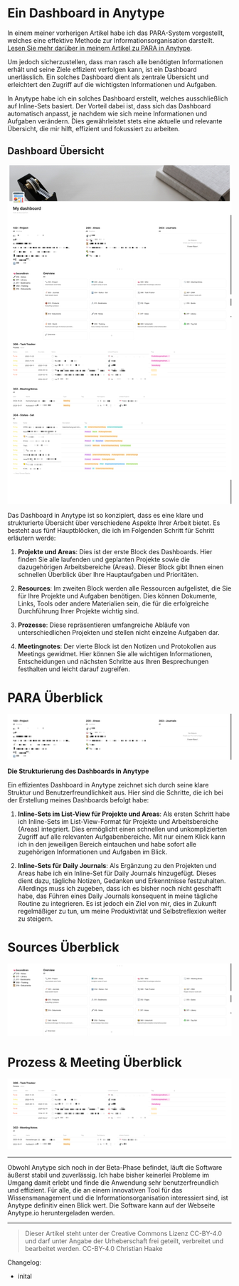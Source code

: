 # Ein Dashboard in Anytype
In einem meiner vorherigen Artikel habe ich das PARA-System vorgestellt, welches eine effektive Methode zur Informationsorganisation darstellt. [Lesen Sie mehr darüber in meinem Artikel zu PARA in Anytype](https://haak3.de/articles/2023_Anytype/2023_Anytype-mit-PARA/2023_Using-PARA-with-Anytype.html). 

Um jedoch sicherzustellen, dass man rasch alle benötigten Informationen erhält und seine Ziele effizient verfolgen kann, ist ein Dashboard unerlässlich. Ein solches Dashboard dient als zentrale Übersicht und erleichtert den Zugriff auf die wichtigsten Informationen und Aufgaben. 

In Anytype habe ich ein solches Dashboard erstellt, welches ausschließlich auf Inline-Sets basiert. Der Vorteil dabei ist, dass sich das Dashboard automatisch anpasst, je nachdem wie sich meine Informationen und Aufgaben verändern. Dies gewährleistet stets eine aktuelle und relevante Übersicht, die mir hilft, effizient und fokussiert zu arbeiten.

## Dashboard Übersicht
![Dashboard Overview](2023-10-22_Dashboard-Overview.png)

Das Dashboard in Anytype ist so konzipiert, dass es eine klare und strukturierte Übersicht über verschiedene Aspekte Ihrer Arbeit bietet. Es besteht aus fünf Hauptblöcken, die ich im Folgenden Schritt für Schritt erläutern werde:

1. **Projekte und Areas**: Dies ist der erste Block des Dashboards. Hier finden Sie alle laufenden und geplanten Projekte sowie die dazugehörigen Arbeitsbereiche (Areas). Dieser Block gibt Ihnen einen schnellen Überblick über Ihre Hauptaufgaben und Prioritäten.

2. **Resources**: Im zweiten Block werden alle Ressourcen aufgelistet, die Sie für Ihre Projekte und Aufgaben benötigen. Dies können Dokumente, Links, Tools oder andere Materialien sein, die für die erfolgreiche Durchführung Ihrer Projekte wichtig sind.

3. **Prozesse**: Diese repräsentieren umfangreiche Abläufe von unterschiedlichen Projekten und stellen nicht einzelne Aufgaben dar.

4. **Meetingnotes**: Der vierte Block ist den Notizen und Protokollen aus Meetings gewidmet. Hier können Sie alle wichtigen Informationen, Entscheidungen und nächsten Schritte aus Ihren Besprechungen festhalten und leicht darauf zugreifen.

# PARA Überblick
![Dashobaord PARA](2023-10-22_Dashboard-PARA.png)

**Die Strukturierung des Dashboards in Anytype**

Ein effizientes Dashboard in Anytype zeichnet sich durch seine klare Struktur und Benutzerfreundlichkeit aus. Hier sind die Schritte, die ich bei der Erstellung meines Dashboards befolgt habe:

1. **Inline-Sets im List-View für Projekte und Areas**: Als ersten Schritt habe ich Inline-Sets im List-View-Format für Projekte und Arbeitsbereiche (Areas) integriert. Dies ermöglicht einen schnellen und unkomplizierten Zugriff auf alle relevanten Aufgabenbereiche. Mit nur einem Klick kann ich in den jeweiligen Bereich eintauchen und habe sofort alle zugehörigen Informationen und Aufgaben im Blick.

2. **Inline-Sets für Daily Journals**: Als Ergänzung zu den Projekten und Areas habe ich ein Inline-Set für Daily Journals hinzugefügt. Dieses dient dazu, tägliche Notizen, Gedanken und Erkenntnisse festzuhalten. Allerdings muss ich zugeben, dass ich es bisher noch nicht geschafft habe, das Führen eines Daily Journals konsequent in meine tägliche Routine zu integrieren. Es ist jedoch ein Ziel von mir, dies in Zukunft regelmäßiger zu tun, um meine Produktivität und Selbstreflexion weiter zu steigern.

# Sources Überblick
![Dashboard Sources](/articles/2023_Anytype/2023_Anytype-Dashboard/2023-10-22_Dashboard-Sources.png)

# Prozess & Meeting Überblick
![Dashboard Task and Meeting](2023-10-22_Dashboard-Meetings.png)



-----

Obwohl Anytype sich noch in der Beta-Phase befindet, läuft die Software äußerst stabil und zuverlässig. Ich habe bisher keinerlei Probleme im Umgang damit erlebt und finde die Anwendung sehr benutzerfreundlich und effizient. Für alle, die an einem innovativen Tool für das Wissensmanagement und die Informationsorganisation interessiert sind, ist Anytype definitiv einen Blick wert. Die Software kann auf der Webseite Anytype.io heruntergeladen werden.

-----

> Dieser Artikel steht unter der Creative Commons Lizenz CC-BY-4.0 und darf unter Angabe der Urheberschaft frei geteilt, verbreitet und bearbeitet werden.
> CC-BY-4.0 Christian Haake


Changelog:
- inital 